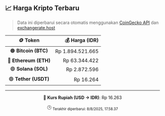 

<!-- HARGA_KRIPTO -->
## 📈 Harga Kripto Terbaru

> Data ini diperbarui secara otomatis menggunakan [CoinGecko API](https://www.coingecko.com/) dan [exchangerate.host](https://exchangerate.host/)

<div align="center">

| 🪙 Token | 💰 Harga (IDR) |
|:------:|---------------:|
| 🟠 **Bitcoin (BTC)**   | Rp 1.894.521.665 |
| 🔵 **Ethereum (ETH)**  | Rp 63.344.422 |
| 🟣 **Solana (SOL)**    | Rp 2.872.596 |
| 🟢 **Tether (USDT)**   | Rp 16.264 |

---

💱 **Kurs Rupiah (USD → IDR)**: Rp 16.263

🕒 <sub>Terakhir diperbarui: 8/8/2025, 17.58.37</sub>

</div>
<!-- /HARGA_KRIPTO -->